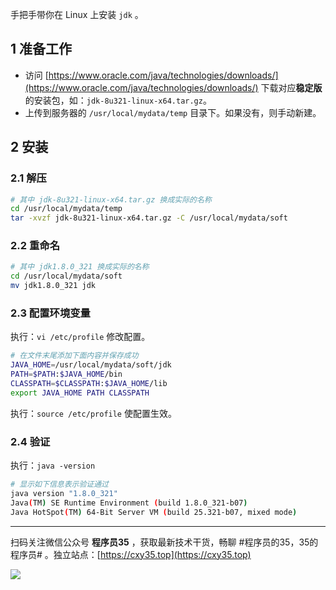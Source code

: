 手把手带你在 Linux 上安装 `jdk` 。
<!-- more -->

## 1 准备工作

- 访问 [https://www.oracle.com/java/technologies/downloads/](https://www.oracle.com/java/technologies/downloads/) 下载对应**稳定版**的安装包，如：`jdk-8u321-linux-x64.tar.gz`。
- 上传到服务器的 `/usr/local/mydata/temp` 目录下。如果没有，则手动新建。

## 2 安装

### 2.1 解压

```bash
# 其中 jdk-8u321-linux-x64.tar.gz 换成实际的名称
cd /usr/local/mydata/temp
tar -xvzf jdk-8u321-linux-x64.tar.gz -C /usr/local/mydata/soft
```

### 2.2 重命名

```bash
# 其中 jdk1.8.0_321 换成实际的名称
cd /usr/local/mydata/soft
mv jdk1.8.0_321 jdk
```

### 2.3 配置环境变量

执行：`vi /etc/profile` 修改配置。

```bash
# 在文件末尾添加下面内容并保存成功
JAVA_HOME=/usr/local/mydata/soft/jdk
PATH=$PATH:$JAVA_HOME/bin
CLASSPATH=$CLASSPATH:$JAVA_HOME/lib
export JAVA_HOME PATH CLASSPATH
```

执行：`source /etc/profile` 使配置生效。

### 2.4 验证

执行：`java -version`

```bash
# 显示如下信息表示验证通过
java version "1.8.0_321"
Java(TM) SE Runtime Environment (build 1.8.0_321-b07)
Java HotSpot(TM) 64-Bit Server VM (build 25.321-b07, mixed mode)
```


---

扫码关注微信公众号 **程序员35** ，获取最新技术干货，畅聊 #程序员的35，35的程序员# 。独立站点：[https://cxy35.top](https://cxy35.top)

![](https://oscimg.oschina.net/oscnet/up-285838b9c516db5bb1ba760f292f2346078.JPEG)